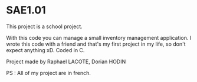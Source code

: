 # SAE1.01

This project is a school project.

With this code you can manage a small inventory management application. I wrote this code with a friend and that's my first project in my life, so don't expect anything xD. Coded in C.

Project made by Raphael LACOTE, Dorian HODIN

PS : All of my project are in french.
